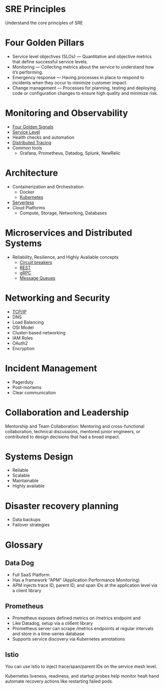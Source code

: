 # SRE Principles
Understand the core principles of SRE

# Four Golden Pillars
 - Service level objectives (SLOs) — Quantitative and objective metrics that define successful service levels.
 - Monitoring — Collecting metrics about the service to understand how it’s performing.
 - Emergency response — Having processes in place to respond to incidents when they occur to minimize customer impact.
 - Change management — Processes for planning, testing and deploying code or configuration changes to ensure high quality and minimize risk.


 
# Monitoring and Observability
 - [Four Golden Signals](./definitions/FourGoldenSignals)
 - [Service Level](./definitions/ServiceLevel)
 - Health checks and automation
 - [Distributed Tracing](./definitions/DistributedTracing)
 - Common tools
    - Grafana, Prometheus, Datadog, Splunk, NewRelic


# Architecture
 - Containerization and Orchestration
   - Docker
   - [Kubernetes](./definitions/Kube)
 - [Serverless](./definitions/Serverless)
 - Cloud Platforms 
    - Compute, Storage, Networking, Databases


# Microservices and Distributed Systems
 - Reliability, Resilience, and Highly Available concepts
    - [Circuit breakers](./definitions/CircuitBreaker)
    - [REST](./definitions/REST)
    - [gRPC](./definitions/Grpc)
    - [Message Queues](./definitions/MessageQueues)

# Networking and Security
  - [TCP/IP](./definitions/TcpIp)
  - DNS
  - Load Balancing
  - OSI Model
  - Cluster-based networking
  - IAM Roles
  - OAuth2
  - Encryption

# Incident Management
 - Pagerduty
 - Post-mortems
 - Clear communication

# Collaboration and Leadership
Mentorship and Team Collaboration: Mentoring and cross-functional collaboration, technical discussions, mentored junior engineers, or contributed to design decisions that had a broad impact.

# Systems Design
  - Reliable
  - Scalable
  - Maintainable
  - Highly available

# Disaster recovery planning
 - Data backups
 - Failover strategies


 


# Glossary
## Data Dog 
 - Full SaaS Platform. 
 - Has a framework "APM" (Application Performance Monitoring)
  - APM injects trace ID, parent ID, and span IDs at the application level via a client library

## Prometheus
 - Prometheus exposes defined metrics on /metrics endpoint and 
  - Like Datadog, setup via a cli6ent library
 - Prometheus server can scrape /metrics endpoints at regular intervals and store in a time-series database
 - Supports service discovery via Kubernetes annotations 
 

## Istio
You can use Istio to inject trace/span/parent IDs on the service mesh level.

Kubernetes liveness, readiness, and startup probes help monitor healt hand automate recovery actions like restarting failed pods. 
